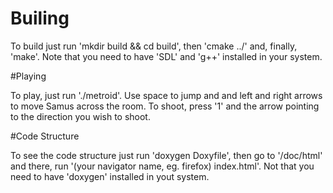 # Builing

To build just run 'mkdir build && cd build', then 'cmake ../' and, finally, 'make'. Note that you need to have 'SDL' and 'g++' installed in your system.

#Playing

To play, just run './metroid'. Use space to jump and and left and right arrows to move Samus across the room. To shoot, press '1' and the arrow pointing to the direction you wish to shoot.

#Code Structure

To see the code structure just run 'doxygen Doxyfile', then go to '/doc/html' and there, run '(your navigator name, eg. firefox) index.html'. Not that you need to have 'doxygen' installed in yout system.
